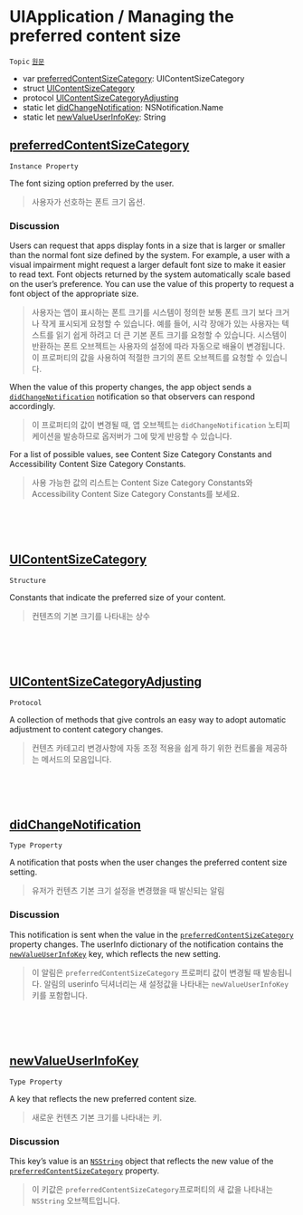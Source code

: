# UIApplication / Managing the preferred content size

`Topic` [`원문`](https://developer.apple.com/documentation/uikit/uiapplication)

- var [preferredContentSizeCategory](#preferredContentSizeCategory): UIContentSizeCategory 
- struct [UIContentSizeCategory](#uicontentsizecategory)
- protocol [UIContentSizeCategoryAdjusting](#uicontentsizecategoryadjusting)
- static let [didChangeNotification](#didChangeNotification): NSNotification.Name
- static let [newValueUserInfoKey](#newValueUserInfoKey): String

## [preferredContentSizeCategory](https://developer.apple.com/documentation/uikit/uiapplication/1623048-preferredcontentsizecategory)

`Instance Property`

The font sizing option preferred by the user.

> 사용자가 선호하는 폰트 크기 옵션.

### Discussion

Users can request that apps display fonts in a size that is larger or smaller than the normal font size defined by the system. For example, a user with a visual impairment might request a larger default font size to make it easier to read text. Font objects returned by the system automatically scale based on the user’s preference. You can use the value of this property to request a font object of the appropriate size.

> 사용자는 앱이 표시하는 폰트 크기를 시스템이 정의한 보통 폰트 크기 보다 크거나 작게 표시되게 요청할 수 있습니다. 예를 들어, 시각 장애가 있는 사용자는 텍스트를 읽기 쉽게 하려고 더 큰 기본 폰트 크기를 요청할 수 있습니다. 시스템이 반환하는 폰트 오브젝트는 사용자의 설정에 따라 자동으로 배율이 변경됩니다. 이 프로퍼티의 값을 사용하여 적절한 크기의 폰트 오브젝트를 요청할 수 있습니다.  

When the value of this property changes, the app object sends a [`didChangeNotification`](https://developer.apple.com/documentation/uikit/uicontentsizecategory/1622948-didchangenotification) notification so that observers can respond accordingly.

> 이 프로퍼티의 값이 변경될 때, 앱 오브젝트는 `didChangeNotification` 노티피케이션을 발송하므로 옵저버가 그에 맞게 반응할 수 있습니다.  

For a list of possible values, see Content Size Category Constants and Accessibility Content Size Category Constants.

> 사용 가능한 값의 리스트는 Content Size Category Constants와 Accessibility Content Size Category Constants를 보세요.

<br><br><br>



## [UIContentSizeCategory](https://developer.apple.com/documentation/uikit/uicontentsizecategory)

`Structure`

Constants that indicate the preferred size of your content.

> 컨텐츠의 기본 크기를 나타내는 상수

<br><br><br>



## [UIContentSizeCategoryAdjusting](https://developer.apple.com/documentation/uikit/uicontentsizecategoryadjusting)

`Protocol`

A collection of methods that give controls an easy way to adopt automatic adjustment to content category changes.

> 컨텐츠 카테고리 변경사항에 자동 조정 적용을 쉽게 하기 위한 컨트롤을 제공하는 메서드의 모음입니다.

<br><br><br>



## [didChangeNotification](https://developer.apple.com/documentation/uikit/uicontentsizecategory/1622948-didchangenotification)

`Type Property`

A notification that posts when the user changes the preferred content size setting.

> 유저가 컨텐츠 기본 크기 설정을 변경했을 때 발신되는 알림

### Discussion

This notification is sent when the value in the [`preferredContentSizeCategory`](https://developer.apple.com/documentation/uikit/uiapplication/1623048-preferredcontentsizecategory) property changes. The userInfo dictionary of the notification contains the [`newValueUserInfoKey`](https://developer.apple.com/documentation/uikit/uicontentsizecategory/1623012-newvalueuserinfokey) key, which reflects the new setting.

> 이 알림은 `preferredContentSizeCategory` 프로퍼티 값이 변경될 때 발송됩니다. 알림의 userinfo 딕셔너리는 새 설정값을 나타내는 `newValueUserInfoKey` 키를 포함합니다.

<br><br><br>



## [newValueUserInfoKey](https://developer.apple.com/documentation/uikit/uicontentsizecategory/1623012-newvalueuserinfokey)

`Type Property`

A key that reflects the new preferred content size.

> 새로운 컨텐츠 기본 크기를 나타내는 키.

### Discussion

This key’s value is an [`NSString`](https://developer.apple.com/documentation/foundation/nsstring) object that reflects the new value of the [`preferredContentSizeCategory`](https://developer.apple.com/documentation/uikit/uiapplication/1623048-preferredcontentsizecategory) property.

> 이 키값은 `preferredContentSizeCategory`프로퍼티의 새 값을 나타내는 `NSString` 오브젝트입니다.
